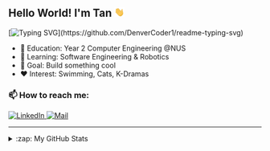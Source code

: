 <h2> Hello World! I'm Tan <img src="https://raw.githubusercontent.com/ABSphreak/ABSphreak/master/gifs/Hi.gif" width="20px" />  </h2>

[![Typing SVG](https://readme-typing-svg.herokuapp.com?font=Ubuntu&color=DD58C1&lines=Currently+procrastinating...)](https://github.com/DenverCoder1/readme-typing-svg)

- 📔  Education: Year 2 Computer Engineering @NUS
- 🌱  Learning: Software Engineering &amp; Robotics
- 🎯  Goal: Build something cool
- ❤️  Interest: Swimming, Cats, K-Dramas
  

<h3> 📫 How to reach me: </h3>
<p>
<a href="https://www.linkedin.com/in/tan-ht/">
  <img alt="LinkedIn" src="https://img.shields.io/badge/linkedin%20-%230077B5.svg?&style=for-the-badge&logo=linkedin&logoColor=white"/>
</a>
<a href="mailto:tanht282@gmail.com">
  <img alt="Mail" src="https://img.shields.io/badge/Gmail-D14836?style=for-the-badge&logo=gmail&logoColor=white"/>
</a>
</p>

---
<details>
  <summary>:zap: My GitHub Stats</summary>
  <div align="center">
    <img align="top" src="https://github-readme-stats.vercel.app/api?username=jushg&count_private=true&hide_rank=true&show_icons=true&theme=nord&include_all_commits=true&custom_title=My GitHub Stats" />
    <img align="center" src="https://github-readme-stats.vercel.app/api/top-langs/?username=jushg&langs_count=10&theme=nord&hide_rank=true&layout=compact"/>
  </div>
  
 
<!--   [![Top Langs](https://github-readme-stats.vercel.app/api/top-langs/?username=jushg&layout=compact)](https://github.com/anuraghazra/github-readme-stats) -->

</details>
